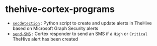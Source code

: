 # thehive-cortex-programs

- [`secdetection`](secdetection) : Python script to create and update alerts in TheHive based on Microsoft Graph Security alerts
- [`send-SMS`](send-SMS) : Cortex responder to send an SMS if a `High` or `Critical` TheHive alert has been created